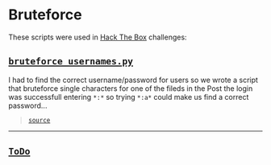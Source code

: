 # Bruteforce

These scripts were used in [Hack The Box](https://www.hackthebox.com/) challenges:

## [`bruteforce_usernames.py`](bruteforce_usernames.py)

I had to find the correct username/password for users so we wrote a script that bruteforce single characters for one of the fileds in the Post
the login was successfull entering `*:*` so trying `*:a*` could make us find a correct password...
> [`source`](https://fergustran1008.medium.com/writeup-phonebook-webchallenge-htb-87772510a853)

---

## [`ToDo`](ToDo)
